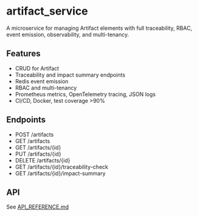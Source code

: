 # artifact_service

A microservice for managing Artifact elements with full traceability, RBAC, event emission, observability, and multi-tenancy.

## Features
- CRUD for Artifact
- Traceability and impact summary endpoints
- Redis event emission
- RBAC and multi-tenancy
- Prometheus metrics, OpenTelemetry tracing, JSON logs
- CI/CD, Docker, test coverage >90%

## Endpoints
- POST /artifacts
- GET /artifacts
- GET /artifacts/{id}
- PUT /artifacts/{id}
- DELETE /artifacts/{id}
- GET /artifacts/{id}/traceability-check
- GET /artifacts/{id}/impact-summary

## API
See [API_REFERENCE.md](./API_REFERENCE.md)
